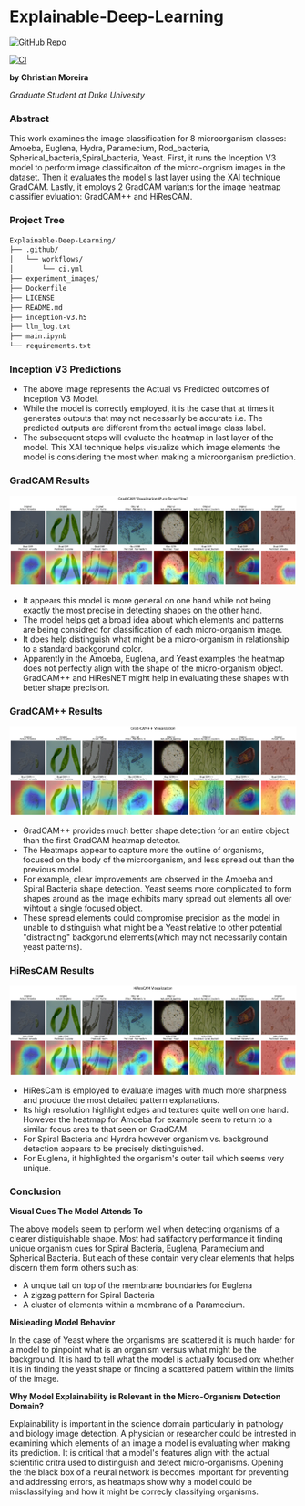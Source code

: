 # Explainable-Deep-Learning

[![GitHub Repo](https://img.shields.io/badge/GitHub-Repo-black.svg?logo=github&style=for-the-badge)](https://github.com/U1186204/Explainable-Deep-Learning/tree/main)

[![CI](https://img.shields.io/github/actions/workflow/status/U1186204/Explainable-Deep-Learning/ci.yml?style=for-the-badge&logo=githubactions)](https://github.com/U1186204/Explainable-Deep-Learning/actions/workflows/ci.yml)

**by Christian Moreira**

*Graduate Student at Duke Univesity*


### Abstract

This work examines the image classification for 8 microorganism classes: Amoeba, Euglena, Hydra, Paramecium, Rod_bacteria, Spherical_bacteria,Spiral_bacteria, Yeast. First, it runs the Inception V3 model to perform image classificaiton of the micro-orgnism images in the dataset. Then it evaluates the model's last layer using the XAI technique GradCAM. Lastly, it employs 2 GradCAM variants for the image heatmap classifier evluation: GradCAM++ and HiResCAM.


### Project Tree

```txt
Explainable-Deep-Learning/
├── .github/
│   └── workflows/
│       └── ci.yml
├── experiment_images/
├── Dockerfile
├── LICENSE
├── README.md
├── inception-v3.h5
├── llm_log.txt
├── main.ipynb
└── requirements.txt
```

### Inception V3 Predictions

- The above image represents the Actual vs Predicted outcomes of Inception V3 Model.
- While the model is correctly employed, it is the case that at times  it generates outputs that may not necessarily be accurate i.e. The predicted outputs are different from the actual image class label.
- The subsequent steps will evaluate the heatmap in last layer of the model. This XAI technique helps visualize which image elements the model is considering the most when making a microorganism prediction.


### GradCAM Results

![GradCAM Outputs](experiment_images/grad-cam-outputs.png)

- It appears this model is more general on one hand while not being exactly the most precise in detecting shapes on the other hand.
- The model helps get a broad idea about which elements and patterns are being considred for classification of each micro-organism image.
- It does help distinguish what might be a micro-organism in relationship to a standard backgorund color.
- Apparently in the Amoeba, Euglena, and Yeast examples the heatmap does not perfectly align with the shape of the micro-organism object. GradCAM++ and HiResNET might help in evaluating these shapes with better shape precision.


### GradCAM++ Results

![GradCAM++ Outputs](experiment_images/gradcam-plus-plus-outputs.png)

- GradCAM++ provides much better shape detection for an entire object than the first GradCAM heatmap detector.
- The Heatmaps appear to capture more the outline of organisms,  focused on the body of the microorganism, and less spread out than the previous model.
- For example, clear improvements are observed in the Amoeba and Spiral Bacteria shape detection. Yeast seems more complicated to form shapes around as the image exhibits many spread out elements all over wihtout a single focused object.
- These spread elements could compromise precision as the model in unable to distinguish what might be a Yeast relative to other potential "distracting" backgorund elements(which may not necessarily contain yeast patterns).



### HiResCAM Results

![HiResCAM Outputs](experiment_images/hirescam-outputs.png)

- HiResCam is employed to evaluate images with much more sharpness and produce the most detailed pattern explanations.
- Its high resolution highlight edges and textures quite well on one hand. However the heatmap for Amoeba for example seem to return to a similar focus area to that seen on GradCAM.
- For Spiral Bacteria and Hyrdra however organism vs. background detection appears to be precisely distinguished.
- For Euglena, it highlighted the organism's outer tail which seems very unique.


### Conclusion

**Visual Cues The Model Attends To**

The above models seem to perform well when detecting organisms of a clearer distiguishable shape. Most had satifactory performance it finding unique organism cues for Spiral Bacteria, Euglena, Paramecium and Spherical Bacteria. But each of these contain very clear elements that helps discern them form others such as:
- A unqiue tail on top of the membrane boundaries for Euglena
- A zigzag pattern for Spiral Bacteria
- A cluster of elements within a membrane of a Paramecium.

**Misleading Model Behavior**

In the case of Yeast where the organisms are scattered it is much harder for a model to pinpoint what is an organism versus what might be the background. It is hard to tell what the model is actually focused on: whether it is in finding the yeast shape or finding a scattered pattern within the limits of the image.  

**Why Model Explainability is Relevant in the Micro-Organism Detection Domain?**

Explainability is important in the science domain particularly in pathology and biology image detection. A physician or researcher could be intrested in examining which elements of an image a model is evaluating when making its prediction. It is critical that a model's features align with the actual scientific critra used to distinguish and detect micro-organisms. Opening the the black box of a neural network is becomes important for preventing and addressing errors, as heatmaps show why a model could be misclassifying and how it might be correcly classifying organisms.
